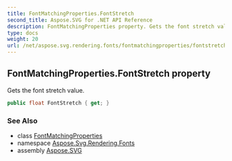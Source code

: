 ```yaml
---
title: FontMatchingProperties.FontStretch
second_title: Aspose.SVG for .NET API Reference
description: FontMatchingProperties property. Gets the font stretch value
type: docs
weight: 20
url: /net/aspose.svg.rendering.fonts/fontmatchingproperties/fontstretch/
---
```

## FontMatchingProperties.FontStretch property

Gets the font stretch value.

```csharp
public float FontStretch { get; }
```

### See Also

* class [FontMatchingProperties](../)
* namespace [Aspose.Svg.Rendering.Fonts](../../../aspose.svg.rendering.fonts/)
* assembly [Aspose.SVG](../../../)
